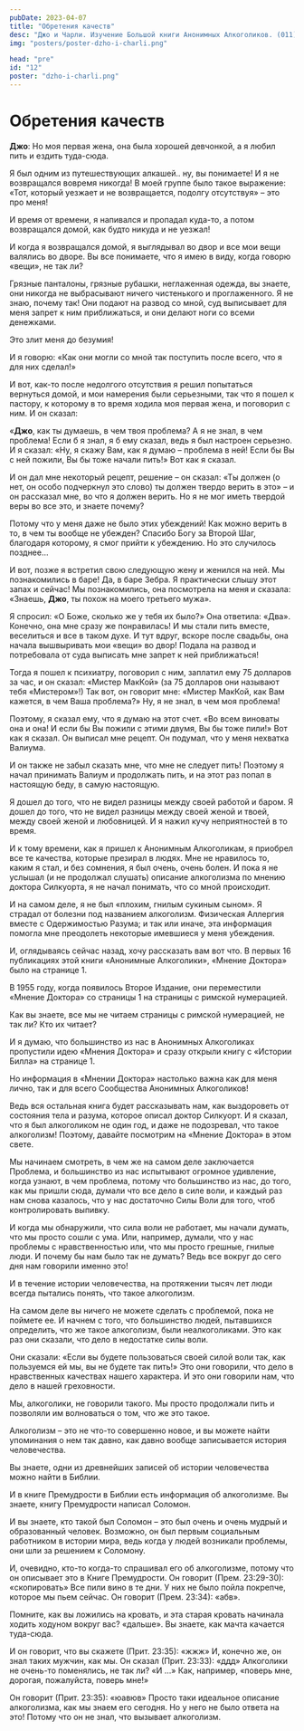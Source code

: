 ```yaml
---
pubDate: 2023-04-07
title: "Обретения качеств"
desc: "Джо и Чарли. Изучение Большой книги Анонимных Алкоголиков. (011)"
img: "posters/poster-dzho-i-charli.png"

head: "pre"
id: "12"
poster: "dzho-i-charli.png"
---
```


# Обретения качеств

**Джо**:
Но моя первая жена, она была хорошей девчонкой, а я любил пить и ездить туда-сюда.

Я был одним из путешествующих алкашей.. ну, вы понимаете! И я не возвращался вовремя никогда! В моей группе было такое выражение: «Тот, который уезжает и не возвращается, подолгу отсутствуя» – это про меня!

И время от времени, я напивался и пропадал куда-то, а потом возвращался домой, как будто никуда и не уезжал!

И когда я возвращался домой, я выглядывал во двор и все мои вещи валялись во дворе. Вы все понимаете, что я имею в виду, когда говорю «вещи», не так ли?

Грязные панталоны, грязные рубашки, неглаженная одежда, вы знаете, они никогда не выбрасывают ничего чистенького и проглаженного. Я не знаю, почему так! Они подают на развод со мной, суд выписывает для меня запрет к ним приближаться, и они делают ноги со всеми денежками.

Это злит меня до безумия!

И я говорю: «Как они могли со мной так поступить после всего, что я для них сделал!»

И вот, как-то после недолгого отсутствия я решил попытаться вернуться домой, и мои намерения были серьезными, так что я пошел к пастору, к которому в то время ходила моя первая жена, и поговорил с ним. И он сказал:

«**Джо**, как ты думаешь, в чем твоя проблема? А я не знал, в чем проблема! Если б я знал, я б ему сказал, ведь я был настроен серьезно. И я сказал: «Ну, я скажу Вам, как я думаю – проблема в ней! Если бы Вы с ней пожили, Вы бы тоже начали пить!» Вот как я сказал.

И он дал мне некоторый рецепт, решение – он сказал: «Ты должен (о нет, он особо подчеркнул это слово) ты должен твердо верить в это» – и он рассказал мне, во что я должен верить. Но я не мог иметь твердой веры во все это, и знаете почему?

Потому что у меня даже не было этих убеждений! Как можно верить в то, в чем ты вообще не убежден? Спасибо Богу за Второй Шаг, благодаря которому, я смог прийти к убеждению. Но это случилось позднее…

И вот, позже я встретил свою следующую жену и женился на ней. Мы познакомились в баре! Да, в баре Зебра. Я практически слышу этот запах и сейчас! Мы познакомились, она посмотрела на меня и сказала: «Знаешь, **Джо**, ты похож на моего третьего мужа».

Я спросил: «О Боже, сколько же у тебя их было?» Она ответила: «Два». Конечно, она мне сразу же понравилась! И мы стали пить вместе, веселиться и все в таком духе. И тут вдруг, вскоре после свадьбы, она начала вышвыривать мои «вещи» во двор! Подала на развод и потребовала от суда выписать мне запрет к ней приближаться!

Тогда я пошел к психиатру, поговорил с ним, заплатил ему 75 долларов за час, и он сказал: «Мистер МакКой» (за 75 долларов они называют тебя «Мистером»!) Так вот, он говорит мне: «Мистер МакКой, как Вам кажется, в чем Ваша проблема?» Ну, я не знал, в чем моя проблема!

Поэтому, я сказал ему, что я думаю на этот счет. «Во всем виноваты она и она! И если бы Вы пожили с этими двумя, Вы бы тоже пили!» Вот как я сказал. Он выписал мне рецепт. Он подумал, что у меня нехватка Валиума.

И он также не забыл сказать мне, что мне не следует пить! Поэтому я начал принимать Валиум и продолжать пить, и на этот раз попал в настоящую беду, в самую настоящую.

Я дошел до того, что не видел разницы между своей работой и баром. Я дошел до того, что не видел разницы между своей женой и твоей, между своей женой и любовницей. И я нажил кучу неприятностей в то время.

И к тому времени, как я пришел к Анонимным Алкоголикам, я приобрел все те качества, которые презирал в людях. Мне не нравилось то, каким я стал, и без сомнения, я был очень, очень болен. И пока я не услышал (и не продолжал слушать) описание алкоголизма по мнению доктора Силкуорта, я не начал понимать, что со мной происходит.

И на самом деле, я не был «плохим, гнилым сукиным сыном». Я страдал от болезни под названием алкоголизм. Физическая Аллергия вместе с Одержимостью Разума; и так или иначе, эта информация помогла мне преодолеть некоторые имевшиеся у меня убеждения.

И, оглядываясь сейчас назад, хочу рассказать вам вот что. В первых 16 публикациях этой книги «Анонимные Алкоголики», «Мнение Доктора» было на странице 1.

В 1955 году, когда появилось Второе Издание, они переместили «Мнение Доктора» со страницы 1 на страницы с римской нумерацией.

Как вы знаете, все мы не читаем страницы с римской нумерацией, не так ли? Кто их читает?

И я думаю, что большинство из нас в Анонимных Алкоголиках пропустили идею «Мнения Доктора» и сразу открыли книгу с «Истории Билла» на странице 1.

Но информация в «Мнении Доктора» настолько важна как для меня лично, так и для всего Сообщества Анонимных Алкоголиков!

Ведь вся остальная книга будет рассказывать нам, как выздороветь от состояния тела и разума, которое описал доктор Силкуорт. И я сказал, что я был алкоголиком не один год, и даже не подозревал, что такое алкоголизм! Поэтому, давайте посмотрим на «Мнение Доктора» в этом свете.

Мы начинаем смотреть, в чем же на самом деле заключается Проблема, и большинство из нас испытывают огромное удивление, когда узнают, в чем проблема, потому что большинство из нас, до того, как мы пришли сюда, думали что все дело в силе воли, и каждый раз нам снова казалось, что у нас достаточно Силы Воли для того, чтоб контролировать выпивку.

И когда мы обнаружили, что сила воли не работает, мы начали думать, что мы просто сошли с ума. Или, например, думали, что у нас проблемы с нравственностью или, что мы просто грешные, гнилые люди. И почему бы нам было так не думать? Ведь все вокруг до сего дня нам говорили именно это!

И в течение истории человечества, на протяжении тысяч лет люди всегда пытались понять, что такое алкоголизм.

На самом деле вы ничего не можете сделать с проблемой, пока не поймете ее. И начнем с того, что большинство людей, пытавшихся определить, что же такое алкоголизм, были неалкоголиками. Это как раз они сказали, что дело в недостатке силы воли.

Они сказали: «Если вы будете пользоваться своей силой воли так, как пользуемся ей мы, вы не будете так пить!» Это они говорили, что дело в нравственных качествах нашего характера. И это они говорили нам, что дело в нашей греховности.

Мы, алкоголики, не говорили такого. Мы просто продолжали пить и позволяли им волноваться о том, что же это такое.

Алкоголизм – это не что-то совершенно новое, и вы можете найти упоминания о нем так давно, как давно вообще записывается история человечества.

Вы знаете, одни из древнейших записей об истории человечества можно найти в Библии.

И в книге Премудрости в Библии есть информация об алкоголизме. Вы знаете, книгу Премудрости написал Соломон.

И вы знаете, кто такой был Соломон – это был очень и очень мудрый и образованный человек. Возможно, он был первым социальным работником в истории мира, ведь когда у людей возникали проблемы, они шли за решением к Соломону.

И, очевидно, кто-то когда-то спрашивал его об алкоголизме, потому что он описывает это в Книге Премудрости. Он говорит (Прем. 23:29-30): «скопировать» Все пили вино в те дни. У них не было пойла покрепче, которое мы пьем сейчас. Он говорит (Прем. 23:34): «абв».

Помните, как вы ложились на кровать, и эта старая кровать начинала ходить ходуном вокруг вас? «дальше». Вы знаете, как мачта качается туда-сюда.

И он говорит, что вы скажете (Прит. 23:35): «жжж» И, конечно же, он знал таких мужчин, как мы. Он сказал (Прит. 23:33): «ддд» Алкоголики не очень-то поменялись, не так ли? «И …» Как, например, «поверь мне, дорогая, пожалуйста, поверь мне!»

Он говорит (Прит. 23:35): «юавюв» Просто таки идеальное описание алкоголизма, как мы знаем его сегодня. Но у него не было ответа на это! Потому что он не знал, что вызывает алкоголизм.
